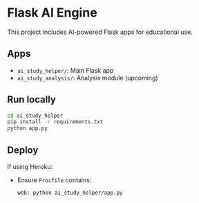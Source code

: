 # Flask AI Engine

This project includes AI-powered Flask apps for educational use.

## Apps

- `ai_study_helper/`: Main Flask app
- `ai_study_analysis/`: Analysis module (upcoming)

## Run locally

```bash
cd ai_study_helper
pip install -r requirements.txt
python app.py
```

## Deploy

If using Heroku:
- Ensure `Procfile` contains:
  ```
  web: python ai_study_helper/app.py
  ```
